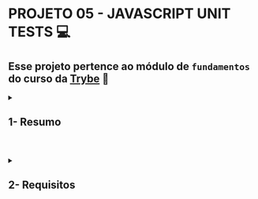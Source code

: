 # PROJETO 05 - JAVASCRIPT UNIT TESTS :computer:

## Esse projeto pertence ao módulo de `fundamentos` do curso da [Trybe](https://www.betrybe.com/) :green_heart:
 
<details>
 
<summary>
  
## 1- Resumo
  
</summary>

Testar nosso aplicativo é extremamente importante para garantir o melhor funcionamento e experiência do usuário. Neste projeto realizei testes unitários utilizando o módulo Jest do NodeJS para verificar o correto funcionamento das funções existentes e das novas funções implementadas. Veja mais abaixo!

  
</details>

#

<details>
 
<summary>
 
## 2- Requisitos

</summary>

### I. Implemente a função average

### II. Implemente os casos de teste para a função numbers

### III. Implemente a função vqv

### IV. Implemente os casos de teste para a função circle

### V. Implemente a função createStudent

### VI. Implemente os casos de teste para a função productDetails

### VII. Implemente as funções calculator e arrayGenerator

### VIII. Implemente a função myCounter

### IX. Implemente os casos de teste para a função getCharacter

### X. Implemente a função createMenu, bem como seus casos de teste

# 

<details>
 
<summary>

## 3- Nota do Projeto
 
</summary>

## 100% :heavy_check_mark:

![Project-JS-Unit-Tests-Grade]()

</details> 
 
# 

